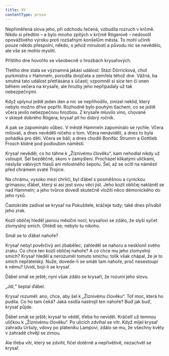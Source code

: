 ```yaml
---
title: XV
contentType: prose
---
```


<section>

Nepřiměřená slova jeho, při odchodu řečená, vzbudila rozruch v krčmě. Nikdo si předtím – a bylo mnoho zpitých v krčmě Rögerově – nedovolil opovážlivého výroku proti rozšafným konšelům města. To mohl učiniti pouze někdo přespolní, někdo, o jehož minulosti a původu nic se nevědělo, ale vše se mohlo mysliti.

Příštího dne hovořilo se všeobecně o hrozbách krysařových.

Třetího dne stala se významná jakási událost: Stázi Dörricková, choť purkmistra v Hammeln, porodila dvojčata a zemřela téhož dne. Vážná, ba smutná tato událost přetřásána s účastí; vzpomněl si sice ten či onen během večera na krysaře, ale hrozby jeho nepřipadaly už tak nebezpečnými.

Když uplynul ještě jeden den a nic se nepřihodilo, zmizel neklid, který nebylo možno dříve popříti. Rozhodně bylo pouhým tlachem, co se ještě včera jevilo nebezpečnou hrozbou. Z krysaře mluvilo víno, chované v sklepě dobrého Rögera; krysař pil ho dobrý ročník.

A pak se zapomínalo vůbec. V městě Hammeln zapomínalo se rychle. Včera milovali, a dnes nevěděli ničeho o tom. Včera nenáviděli, a dnes to byla pohádka pro děti. Včera se báli; a dnes chodili Bonifác Strumm a Gottlieb Frosch klidně pod podloubím náměstí.

Krysař nevěděl, co ho táhne k „Žíznivému člověku“, kam nehodlal nikdy už vstoupit. Šel bezděčně, skoro v zamyšlení. Procházel klikatými uličkami, neslyše vábivých hlasů ani milostného šepotu. Šel, až se ocitl na náměstí před chrámem svaté Trojice.

Na chrámu, vysoko mezi chrliči, byl ďábel s posměšnou a cynickou grimasou; ďábel, který si asi jest svou věcí jist. Jeho kozlí obličej nakláněl se nad Hammeln; a jeho tvůrce dovedl skutečně vložiti něco démonického do jeho rysů.

Častokráte zadíval se krysař na Pokušitele, kráčeje tudy; také dnes přivábil jeho zrak.

Kozlí obličej hleděl jasnou měsíční nocí; krysařovi se zdálo, že slyší syčet zlomyslný smích. Ohlédl se; nebylo tu nikoho.

Smál se to ďábel nahoře?

Krysař nebyl pověrčivý ani zbabělec; zahleděl se nahoru a nesklonil svého zraku. Co chce ten kozlí obličej nahoře? A co chce mu jeho zlomyslný smích? Krysař hleděl a nerozuměl tomuto smíchu; tolik však chápal, že je to smích nepřátelský. Nuže, dovede-li se smáti tam nahoře, proč nesestoupí k němu? Uvidí, bojí-li se krysař.

Ďábel smál se ještě; nyní však zdálo se krysaři, že rozumí jeho slovu.

„Jdi,“ šeptal ďábel.

Krysař rozuměl: ano, chce, aby šel k „Žíznivému člověku“. Toť moc, která ho pudila. Co ho tam čeká? Jaká osidla nastrojil ten nahoře? Buď jak buď, krysař půjde.

Ďábel smál se ještě; krysař to věděl, třeba ho neviděl. Kráčelť už temnou uličkou k „Žíznivému člověku“. Po ulicích zdvihal se vítr. Když míjel krysař zahradu Uršuly, vdovy po pláteníku Lampovi, zdálo se mu, že všechny květy v zahradě chvějí se zimou.

Ale třeba vítr, který se zdvihl, fičel dotěrně a nepřívětivě, nezachvěl se krysař.

</section>
